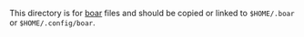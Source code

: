 This directory is for <a href="https://github.com/ozzuke/boar">boar</a> files and should be copied or linked to `$HOME/.boar` or `$HOME/.config/boar`.
